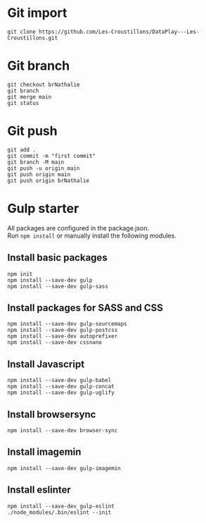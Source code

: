 # Git import
```
git clone https://github.com/Les-Croustillons/DataPlay---Les-Croustillons.git 

```
# Git branch
```
git checkout brNathalie
git branch
git merge main
git status

```
# Git push
```
git add .
git commit -m "first commit"
git branch -M main
git push -u origin main
git push origin main
git push origin brNathalie
```
# Gulp starter

All packages are configured in the package.json.  
Run `npm install` or manually install the following modules.

## Install basic packages
```
npm init
npm install --save-dev gulp
npm install --save-dev gulp-sass
```

## Install packages for SASS and CSS
```
npm install --save-dev gulp-sourcemaps
npm install --save-dev gulp-postcss
npm install --save-dev autoprefixer
npm install --save-dev cssnano
```

## Install Javascript
```
npm install --save-dev gulp-babel
npm install --save-dev gulp-concat
npm install --save-dev gulp-uglify
```

## Install browsersync
```
npm install --save-dev browser-sync
```

## Install imagemin
```
npm install --save-dev gulp-imagemin
```

## Install eslinter
```
npm install --save-dev gulp-eslint
./node_modules/.bin/eslint --init
```
